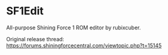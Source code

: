# SF1Edit
All-purpose Shining Force 1 ROM editor by rubixcuber.

Original release thread: https://forums.shiningforcecentral.com/viewtopic.php?t=15145
